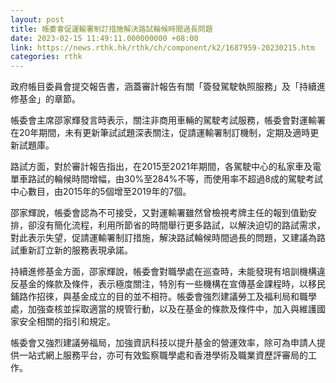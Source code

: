 ```yaml
---
layout: post
title: 帳委會促運輸署制訂措施解決路試輪候時間過長問題
date: 2023-02-15 11:49:11.000000000 +08:00
link: https://news.rthk.hk/rthk/ch/component/k2/1687959-20230215.htm
categories: rthk
---
```


政府帳目委員會提交報告書，涵蓋審計報告有關「簽發駕駛執照服務」及「持續進修基金」的章節。

帳委會主席邵家輝發言時表示，關注非商用車輛的駕駛考試服務，帳委會對運輸署在20年期間，未有更新筆試試題深表關注，促請運輸署制訂機制，定期及適時更新試題庫。

路試方面，對於審計報告指出，在2015至2021年期間，各駕駛中心的私家車及電單車路試的輪候時間增幅，由30%至284%不等，而使用率不超過8成的駕駛考試中心數目，由2015年的5個增至2019年的7個。

邵家輝說，帳委會認為不可接受，又對運輸署雖然曾檢視考牌主任的報到值勤安排，卻沒有簡化流程，利用所節省的時間舉行更多路試，以解決迫切的路試需求，對此表示失望，促請運輸署制訂措施，解決路試輪候時間過長的問題，又建議為路試重新訂立新的服務表現承諾。

持續進修基金方面，邵家輝說，帳委會對職學處在巡查時，未能發現有培訓機構違反基金的條款及條件，表示極度關注，特別有一些機構在宣傳基金課程時，以移民鋪路作招徠，與基金成立的目的並不相符。帳委會強烈建議勞工及福利局和職學處，加強查核並採取適當的規管行動，以及在基金的條款及條件中，加入與維護國家安全相關的指引和規定。

帳委會又強烈建議勞福局，加強資訊科技以提升基金的營運效率，除可為申請人提供一站式網上服務平台，亦可有效監察職學處和香港學術及職業資歷評審局的工作。
